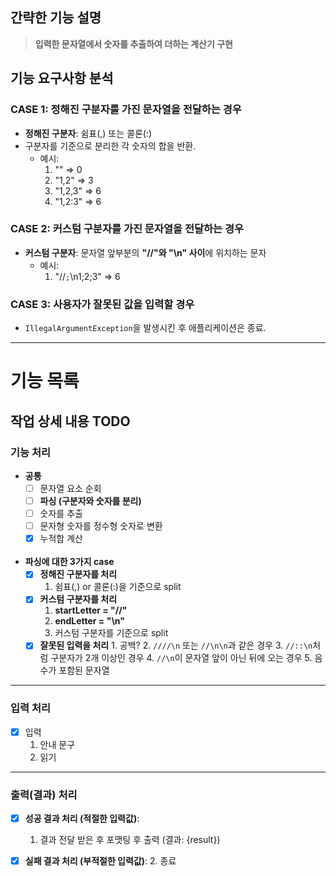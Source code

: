 ## 간략한 기능 설명

> **입력한 문자열에서 숫자를 추출하여 더하는 계산기 구현**

## 기능 요구사항 분석

### **CASE 1: 정해진 구분자를 가진 문자열을 전달하는 경우**

- **정해진 구분자**: 쉼표(,) 또는 콜론(:)
- 구분자를 기준으로 분리한 각 숫자의 합을 반환.
    - 예시:
        1. "" => 0
        2. "1,2" => 3
        3. "1,2,3" => 6
        4. "1,2:3" => 6

### **CASE 2: 커스텀 구분자를 가진 문자열을 전달하는 경우**

- **커스텀 구분자**: 문자열 앞부분의 **"//"와 "\n" 사이**에 위치하는 문자
    - 예시:
        1. "//`;`\n1;2;3" => 6

### **CASE 3: 사용자가 잘못된 값을 입력할 경우**

- `IllegalArgumentException`을 발생시킨 후 애플리케이션은 종료.

---
# 기능 목록

## 작업 상세 내용 TODO

### 기능 처리
- **공통**
    - [ ] 문자열 요소 순회
    - [ ] **파싱 (구분자와 숫자를 분리)**
    - [ ] 숫자를 추출
    - [ ] 문자형 숫자를 정수형 숫자로 변환
    - [x] 누적합 계산
<br><br>

- **파싱에 대한 3가지 case**
    - [x] **정해진 구분자를 처리**
        1. 쉼표(,) or 콜론(:)을 기준으로 split
    - [x] **커스텀 구분자를 처리**
        1. **startLetter = "//"**
        2. **endLetter = "\n"**
        3. 커스텀 구분자를 기준으로 split
    - [x] **잘못된 입력을 처리**
          1. 공백?
          2. `////\n` 또는 `//\n\n`과 같은 경우
          3. `//::\n`처럼 구분자가 2개 이상인 경우
          4. `//\n`이 문자열 앞이 아닌 뒤에 오는 경우
          5. 음수가 포함된 문자열
---

### 입력 처리
- [x] 입력 
  1. 안내 문구
  2. 읽기


---

### 출력(결과) 처리

- [x] **성공 결과 처리 (적절한 입력값)**:
    1. 결과 전달 받은 후 포맷팅 후 출력 (결과: {result})


- [x] **실패 결과 처리 (부적절한 입력값)**:
    2. 종료
